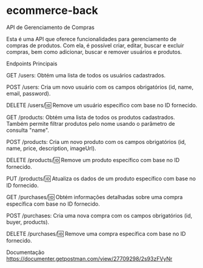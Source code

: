 # ecommerce-back

API de Gerenciamento de Compras

Esta é uma API que oferece funcionalidades para gerenciamento de compras de produtos. Com ela, é possível criar, editar, buscar e excluir compras, bem como adicionar, buscar e remover usuários e produtos.

Endpoints Principais

GET /users: Obtém uma lista de todos os usuários cadastrados.

POST /users: Cria um novo usuário com os campos obrigatórios (id, name, email, password).

DELETE /users/:id: Remove um usuário específico com base no ID fornecido.

GET /products: Obtém uma lista de todos os produtos cadastrados. Também permite filtrar produtos pelo nome usando o parâmetro de consulta "name".

POST /products: Cria um novo produto com os campos obrigatórios (id, name, price, description, imageUrl).

DELETE /products/:id: Remove um produto específico com base no ID fornecido.

PUT /products/:id: Atualiza os dados de um produto específico com base no ID fornecido.

GET /purchases/:id: Obtém informações detalhadas sobre uma compra específica com base no ID fornecido.

POST /purchases: Cria uma nova compra com os campos obrigatórios (id, buyer, products).

DELETE /purchases/:id: Remove uma compra específica com base no ID fornecido.


Documentação 
https://documenter.getpostman.com/view/27709298/2s93zFVyNr